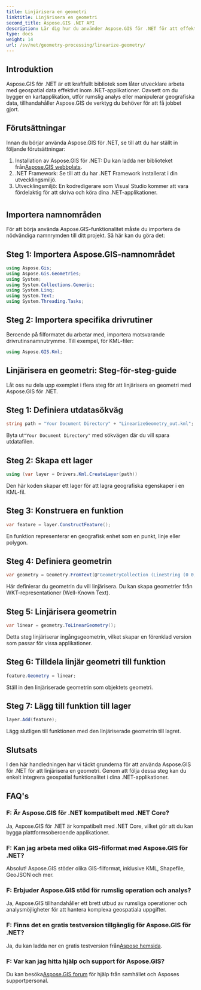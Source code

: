 ```yaml
---
title: Linjärisera en geometri
linktitle: Linjärisera en geometri
second_title: Aspose.GIS .NET API
description: Lär dig hur du använder Aspose.GIS för .NET för att effektivt arbeta med geospatial data, utföra rumslig analys och manipulera geografiskt i dina .NET-applikationer.
type: docs
weight: 14
url: /sv/net/geometry-processing/linearize-geometry/
---
```

## Introduktion
Aspose.GIS för .NET är ett kraftfullt bibliotek som låter utvecklare arbeta med geospatial data effektivt inom .NET-applikationer. Oavsett om du bygger en kartapplikation, utför rumslig analys eller manipulerar geografiska data, tillhandahåller Aspose.GIS de verktyg du behöver för att få jobbet gjort.
## Förutsättningar
Innan du börjar använda Aspose.GIS för .NET, se till att du har ställt in följande förutsättningar:
1. Installation av Aspose.GIS för .NET: Du kan ladda ner biblioteket från[Aspose.GIS webbplats](https://releases.aspose.com/gis/net/).
2. .NET Framework: Se till att du har .NET Framework installerat i din utvecklingsmiljö.
3. Utvecklingsmiljö: En kodredigerare som Visual Studio kommer att vara fördelaktig för att skriva och köra dina .NET-applikationer.
#
## Importera namnområden
För att börja använda Aspose.GIS-funktionalitet måste du importera de nödvändiga namnrymden till ditt projekt. Så här kan du göra det:
## Steg 1: Importera Aspose.GIS-namnområdet
```csharp
using Aspose.Gis;
using Aspose.Gis.Geometries;
using System;
using System.Collections.Generic;
using System.Linq;
using System.Text;
using System.Threading.Tasks;
```
## Steg 2: Importera specifika drivrutiner
Beroende på filformatet du arbetar med, importera motsvarande drivrutinsnamnutrymme. Till exempel, för KML-filer:
```csharp
using Aspose.GIS.Kml;
```
## Linjärisera en geometri: Steg-för-steg-guide
Låt oss nu dela upp exemplet i flera steg för att linjärisera en geometri med Aspose.GIS för .NET.
## Steg 1: Definiera utdatasökväg
```csharp
string path = "Your Document Directory" + "LinearizeGeometry_out.kml";
```
 Byta ut`"Your Document Directory"` med sökvägen där du vill spara utdatafilen.
## Steg 2: Skapa ett lager
```csharp
using (var layer = Drivers.Kml.CreateLayer(path))
```
Den här koden skapar ett lager för att lagra geografiska egenskaper i en KML-fil.
## Steg 3: Konstruera en funktion
```csharp
var feature = layer.ConstructFeature();
```
En funktion representerar en geografisk enhet som en punkt, linje eller polygon.
## Steg 4: Definiera geometrin
```csharp
var geometry = Geometry.FromText(@"GeometryCollection (LineString (0 0, 1 1, 2 0),CompoundCurve ((4 0, 5 1), CircularString (5 1, 6 2, 7 1)))");
```
Här definierar du geometrin du vill linjärisera. Du kan skapa geometrier från WKT-representationer (Well-Known Text).
## Steg 5: Linjärisera geometrin
```csharp
var linear = geometry.ToLinearGeometry();
```
Detta steg linjäriserar ingångsgeometrin, vilket skapar en förenklad version som passar för vissa applikationer.
## Steg 6: Tilldela linjär geometri till funktion
```csharp
feature.Geometry = linear;
```
Ställ in den linjäriserade geometrin som objektets geometri.
## Steg 7: Lägg till funktion till lager
```csharp
layer.Add(feature);
```
Lägg slutligen till funktionen med den linjäriserade geometrin till lagret.

## Slutsats
I den här handledningen har vi täckt grunderna för att använda Aspose.GIS för .NET för att linjärisera en geometri. Genom att följa dessa steg kan du enkelt integrera geospatial funktionalitet i dina .NET-applikationer.
## FAQ's
### F: Är Aspose.GIS för .NET kompatibelt med .NET Core?
Ja, Aspose.GIS för .NET är kompatibelt med .NET Core, vilket gör att du kan bygga plattformsoberoende applikationer.
### F: Kan jag arbeta med olika GIS-filformat med Aspose.GIS för .NET?
Absolut! Aspose.GIS stöder olika GIS-filformat, inklusive KML, Shapefile, GeoJSON och mer.
### F: Erbjuder Aspose.GIS stöd för rumslig operation och analys?
Ja, Aspose.GIS tillhandahåller ett brett utbud av rumsliga operationer och analysmöjligheter för att hantera komplexa geospatiala uppgifter.
### F: Finns det en gratis testversion tillgänglig för Aspose.GIS för .NET?
 Ja, du kan ladda ner en gratis testversion från[Aspose hemsida](https://releases.aspose.com/).
### F: Var kan jag hitta hjälp och support för Aspose.GIS?
 Du kan besöka[Aspose.GIS forum](https://forum.aspose.com/c/gis/33) för hjälp från samhället och Asposes supportpersonal.